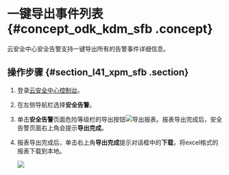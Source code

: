# 一键导出事件列表 {#concept_odk_kdm_sfb .concept}

云安全中心安全告警支持一键导出所有的告警事件详细信息。

## 操作步骤 {#section_l41_xpm_sfb .section}

1.  登录[云安全中心控制台](https://yundun.console.aliyun.com/?p=sas)。
2.  在左侧导航栏选择**安全告警**。
3.  单击**安全告警**页面危险等级栏的导出按钮![](http://static-aliyun-doc.oss-cn-hangzhou.aliyuncs.com/assets/img/60915/155952745230905_zh-CN.png)导出报表。报表导出完成后，安全告警页面右上角会提示**导出完成**。
4.  报表导出完成后，单击右上角**导出完成**提示对话框中的**下载**，将excel格式的报表下载到本地。

    ![](http://static-aliyun-doc.oss-cn-hangzhou.aliyuncs.com/assets/img/60915/155952745230913_zh-CN.png)


